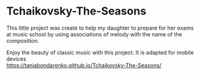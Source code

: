 # Tchaikovsky-The-Seasons
This little project was create to help my daughter to prepare for her exams at music school by using associations of melody with the name of the composition.

Enjoy the beauty of classic music with this project. 
It is adapted for mobile devices</br>
https://taniabondarenko.github.io/Tchaikovsky-The-Seasons/
